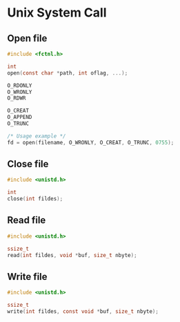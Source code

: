 # Unix System Call

## Open file
```C
#include <fctnl.h>

int
open(const char *path, int oflag, ...);

O_RDONLY
O_WRONLY
O_RDWR

O_CREAT
O_APPEND
O_TRUNC

/* Usage example */
fd = open(filename, O_WRONLY, O_CREAT, O_TRUNC, 0755);
```

## Close file
```C
#include <unistd.h>

int
close(int fildes);

```

## Read file
```C
#include <unistd.h>

ssize_t
read(int fildes, void *buf, size_t nbyte);
```

## Write file
```C
#include <unistd.h>

ssize_t
write(int fildes, const void *buf, size_t nbyte);
```
